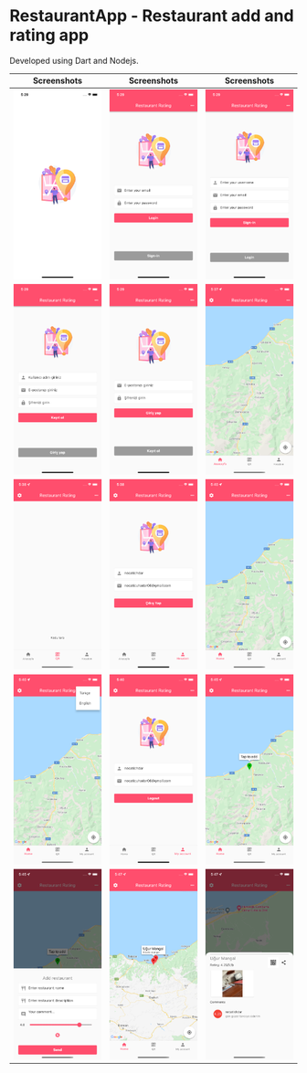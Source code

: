 # RestaurantApp - Restaurant add and rating app

Developed using Dart and Nodejs.

Screenshots             |  Screenshots |  Screenshots
:-------------------------:|:-------------------------:|:-------------------------:
![plot](./screenshots/1.png)|![plot](./screenshots/2.png)|![plot](./screenshots/3.png)
![plot](./screenshots/4.png)|![plot](./screenshots/5.png)|![plot](./screenshots/6.png)
![plot](./screenshots/7.png)|![plot](./screenshots/8.png)|![plot](./screenshots/9.png)
![plot](./screenshots/10.png)|![plot](./screenshots/11.png)|![plot](./screenshots/13.png)
![plot](./screenshots/14.png)|![plot](./screenshots/15.png)|![plot](./screenshots/16.png)
